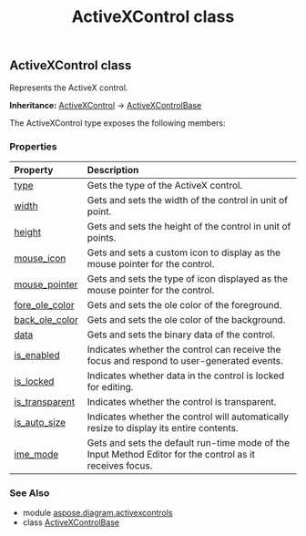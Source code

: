 ﻿---
title: ActiveXControl class
second_title: Aspose.Diagram for Python via .NET API References
description: 
type: docs
weight: 10
url: /python-net/aspose.diagram.activexcontrols/activexcontrol/
is_root: false
---

## ActiveXControl class

Represents the ActiveX control.



**Inheritance:** [ActiveXControl](/diagram/python-net/aspose.diagram.activexcontrols/activexcontrol) → 
[ActiveXControlBase](/diagram/python-net/aspose.diagram.activexcontrols/activexcontrolbase)



The ActiveXControl type exposes the following members:

### Properties
| Property | Description |
| :- | :- |
| [type](/diagram/python-net/aspose.diagram.activexcontrols/activexcontrol/type) | Gets the type of the ActiveX control. |
| [width](/diagram/python-net/aspose.diagram.activexcontrols/activexcontrol/width) | Gets and sets the width of the control in unit of point. |
| [height](/diagram/python-net/aspose.diagram.activexcontrols/activexcontrol/height) | Gets and sets the height of the control in unit of points. |
| [mouse_icon](/diagram/python-net/aspose.diagram.activexcontrols/activexcontrol/mouse_icon) | Gets and sets a custom icon to display as the mouse pointer for the control. |
| [mouse_pointer](/diagram/python-net/aspose.diagram.activexcontrols/activexcontrol/mouse_pointer) | Gets and sets the type of icon displayed as the mouse pointer for the control. |
| [fore_ole_color](/diagram/python-net/aspose.diagram.activexcontrols/activexcontrol/fore_ole_color) | Gets and sets the ole color of the foreground. |
| [back_ole_color](/diagram/python-net/aspose.diagram.activexcontrols/activexcontrol/back_ole_color) | Gets and sets the ole color of the background. |
| [data](/diagram/python-net/aspose.diagram.activexcontrols/activexcontrol/data) | Gets and sets the binary data of the control. |
| [is_enabled](/diagram/python-net/aspose.diagram.activexcontrols/activexcontrol/is_enabled) | Indicates whether the control can receive the focus and respond to user-generated events. |
| [is_locked](/diagram/python-net/aspose.diagram.activexcontrols/activexcontrol/is_locked) | Indicates whether data in the control is locked for editing. |
| [is_transparent](/diagram/python-net/aspose.diagram.activexcontrols/activexcontrol/is_transparent) | Indicates whether the control is transparent. |
| [is_auto_size](/diagram/python-net/aspose.diagram.activexcontrols/activexcontrol/is_auto_size) | Indicates whether the control will automatically resize to display its entire contents. |
| [ime_mode](/diagram/python-net/aspose.diagram.activexcontrols/activexcontrol/ime_mode) | Gets and sets the default run-time mode of the Input Method Editor for the control as it receives focus. |


### See Also

* module [aspose.diagram.activexcontrols](../)
* class [ActiveXControlBase](/diagram/python-net/aspose.diagram.activexcontrols/activexcontrolbase)

